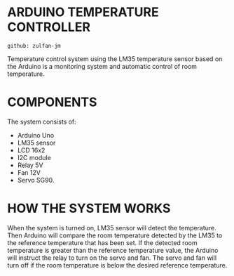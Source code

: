 # ARDUINO TEMPERATURE CONTROLLER
    github: zulfan-jm
Temperature control system using the LM35 temperature sensor based on the Arduino is a monitoring system and automatic control of room temperature. 

# COMPONENTS
The system consists of:
   - Arduino Uno
   - LM35 sensor
   - LCD 16x2
   - I2C module
   - Relay 5V
   - Fan 12V
   - Servo SG90.

# HOW THE SYSTEM WORKS
When the system is turned on, LM35 sensor will detect the temperature. Then Arduino will compare the room temperature detected by the LM35 to the reference temperature that has been set. If the detected room temperature is greater than the reference temperature value, the Arduino will instruct the relay to turn on the servo and fan. The servo and fan will turn off if the room temperature is below the desired reference temperature.

